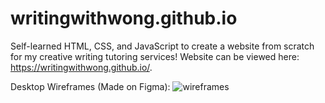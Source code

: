 # writingwithwong.github.io
Self-learned HTML, CSS, and JavaScript to create a website from scratch for my creative writing tutoring services! Website can be viewed here: https://writingwithwong.github.io/. 

Desktop Wireframes (Made on Figma): 
![wireframes](https://user-images.githubusercontent.com/98923360/190930651-9eaa386c-d297-4f46-819d-3213e93c5065.jpg)
